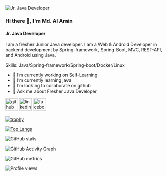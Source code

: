 
![Jr. Java Developer](https://media-exp1.licdn.com/dms/image/C4E16AQF7tzg7DPWKow/profile-displaybackgroundimage-shrink_350_1400/0/1632582653356?e=1668038400&v=beta&t=5Kmh0js6WwHKM9EfQmfmLJpxRPNKYY543ZTWSr2qRmc)

### Hi there 👋, I'm Md. Al Amin
#### Jr. Java Developer


I am a fresher Junior Java developer. I am a Web & Android Developer in backend development by  Spring-framework, Spring-Boot, MVC,  REST-API, and Android using Java.

Skills: Java/Spring-framework/Spring-boot/Docker/Linux

- 🔭 I’m currently working on Self-Learning 
- 🌱 I’m currently learning java 
- 👯 I’m looking to collaborate on github 
- 💬 Ask me about Fresher Java Developer 


[<img src='https://cdn.jsdelivr.net/npm/simple-icons@3.0.1/icons/github.svg' alt='github' height='40'>](https://github.com/AlaminRonya)  [<img src='https://cdn.jsdelivr.net/npm/simple-icons@3.0.1/icons/linkedin.svg' alt='linkedin' height='40'>](https://www.linkedin.com/in/https://www.linkedin.com/in/md-al-amin-rony-53b4a9221//)  [<img src='https://cdn.jsdelivr.net/npm/simple-icons@3.0.1/icons/facebook.svg' alt='facebook' height='40'>](https://www.facebook.com/https://www.facebook.com/alamin.rony.1023)  

[![trophy](https://github-profile-trophy.vercel.app/?username=AlaminRonya)](https://github.com/ryo-ma/github-profile-trophy)

[![Top Langs](https://github-readme-stats.vercel.app/api/top-langs/?username=AlaminRonya)](https://github.com/anuraghazra/github-readme-stats)

![GitHub stats](https://github-readme-stats.vercel.app/api?username=AlaminRonya&show_icons=true&count_private=true)  

![GitHub Activity Graph](https://activity-graph.herokuapp.com/graph?username=AlaminRonya)  

![GitHub metrics](https://metrics.lecoq.io/AlaminRonya)  

![Profile views](https://gpvc.arturio.dev/AlaminRonya)  
